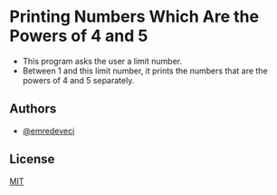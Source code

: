 # Printing Numbers Which Are the Powers of 4 and 5

- This program asks the user a limit number.
- Between 1 and this limit number, it prints the numbers that are the powers of 4 and 5 separately.

## Authors

- [@emredeveci](https://github.com/emredeveci)


## License

[MIT](https://choosealicense.com/licenses/mit/)

